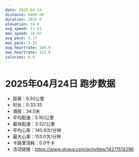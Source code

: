 ```yaml
---
date: 2025-04-24
distance: 6499.00
duration: 2015.0
elevation: 34.0
avg_speed: 11.61
max_speed: 16.92
avg_pace: 5.17
max_pace: 3.55
avg_heartrate: 140.9
max_heartrate: 153.0
calories: 0.0
---
```


# 2025年04月24日 跑步数据

- 距离：6.50公里
- 时长：0:33:35
- 海拔：34.0米
- 平均配速：5:10/公里
- 最快配速：3:32/公里
- 平均心率：140.9次/分钟
- 最大心率：153.0次/分钟
- 卡路里消耗：0.0千卡
- 活动链接：https://www.strava.com/activities/14271514296
